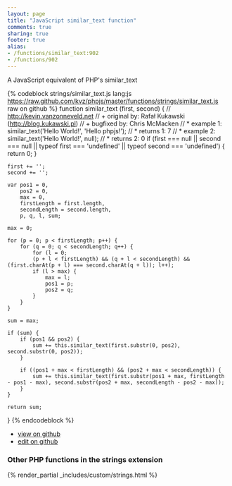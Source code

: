 ```yaml
---
layout: page
title: "JavaScript similar_text function"
comments: true
sharing: true
footer: true
alias:
- /functions/similar_text:902
- /functions/902
---
```

<!-- Generated by Rakefile:build -->
A JavaScript equivalent of PHP's similar_text

{% codeblock strings/similar_text.js lang:js https://raw.github.com/kvz/phpjs/master/functions/strings/similar_text.js raw on github %}
function similar_text (first, second) {
    // http://kevin.vanzonneveld.net
    // +   original by: Rafał Kukawski (http://blog.kukawski.pl)
    // +   bugfixed by: Chris McMacken
    // *     example 1: similar_text('Hello World!', 'Hello phpjs!');
    // *     returns 1: 7
    // *     example 2: similar_text('Hello World!', null);
    // *     returns 2: 0
    if (first === null || second === null || typeof first === 'undefined' || typeof second === 'undefined') {
        return 0;
    }

    first += '';
    second += '';

    var pos1 = 0,
        pos2 = 0,
        max = 0,
        firstLength = first.length,
        secondLength = second.length,
        p, q, l, sum;

    max = 0;

    for (p = 0; p < firstLength; p++) {
        for (q = 0; q < secondLength; q++) {
            for (l = 0;
            (p + l < firstLength) && (q + l < secondLength) && (first.charAt(p + l) === second.charAt(q + l)); l++);
            if (l > max) {
                max = l;
                pos1 = p;
                pos2 = q;
            }
        }
    }

    sum = max;

    if (sum) {
        if (pos1 && pos2) {
            sum += this.similar_text(first.substr(0, pos2), second.substr(0, pos2));
        }

        if ((pos1 + max < firstLength) && (pos2 + max < secondLength)) {
            sum += this.similar_text(first.substr(pos1 + max, firstLength - pos1 - max), second.substr(pos2 + max, secondLength - pos2 - max));
        }
    }

    return sum;
}
{% endcodeblock %}

 - [view on github](https://github.com/kvz/phpjs/blob/master/functions/strings/similar_text.js)
 - [edit on github](https://github.com/kvz/phpjs/edit/master/functions/strings/similar_text.js)

### Other PHP functions in the strings extension
{% render_partial _includes/custom/strings.html %}
